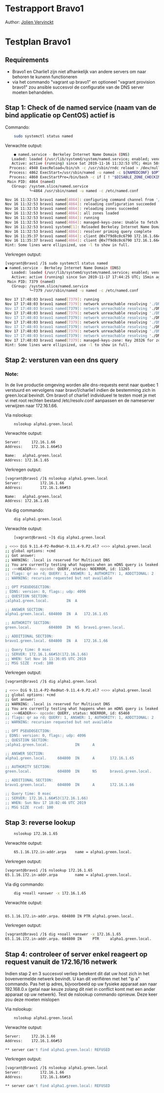 # Testrapport Bravo1

Author: [Jolien Vervinckt](https://github.com/JolienVervinckt) 

# Testplan Bravo1

## Requirements

* Bravo1 en Charlie1 zijn niet afhankelijk van andere servers om naar behoren te kunenn functioneren
* via het commando "vagrant up bravo1" en optioneel "vagrant provision bravo1" zou ansible succesvol de configuratie van de DNS server moeten behandelen.


## Stap 1: Check of de named service (naam van de bind applicatie op CentOS) actief is

Commando:

``` bash
    sudo systemctl status named
```

Verwachte output:

``` bash
    ● named.service - Berkeley Internet Name Domain (DNS)
   Loaded: loaded (/usr/lib/systemd/system/named.service; enabled; vendor preset: disabled)
   Active: active (running) since Sat 2019-11-16 11:32:53 UTC; 4min 58s ago
  Process: 4940 ExecReload=/bin/sh -c /usr/sbin/rndc reload > /dev/null 2>&1 || /bin/kill -HUP $MAINPID (code=exited, status=0/SUCCESS)
  Process: 4862 ExecStart=/usr/sbin/named -u named -c ${NAMEDCONF} $OPTIONS (code=exited, status=0/SUCCESS)
  Process: 4860 ExecStartPre=/bin/bash -c if [ ! "$DISABLE_ZONE_CHECKING" == "yes" ]; then /usr/sbin/named-checkconf -z "$NAMEDCONF"; else echo "Checking of zone files is disabled"; fi (code=exited, status=0/SUCCESS)
 Main PID: 4864 (named)
   CGroup: /system.slice/named.service
           └─4864 /usr/sbin/named -u named -c /etc/named.conf

Nov 16 11:32:53 bravo1 named[4864]: configuring command channel from '/etc/...y'
Nov 16 11:32:53 bravo1 named[4864]: reloading configuration succeeded
Nov 16 11:32:53 bravo1 named[4864]: reloading zones succeeded
Nov 16 11:32:53 bravo1 named[4864]: all zones loaded
Nov 16 11:32:53 bravo1 named[4864]: running
Nov 16 11:32:53 bravo1 named[4864]: managed-keys-zone: Unable to fetch DNSK...ed
Nov 16 11:32:53 bravo1 systemd[1]: Reloaded Berkeley Internet Name Domain (DNS).
Nov 16 11:32:53 bravo1 named[4864]: resolver priming query complete
Nov 16 11:35:37 bravo1 named[4864]: client @0x7f9d8c0c6790 172.16.1.66#5318...ed
Nov 16 11:35:37 bravo1 named[4864]: client @0x7f9d8c0c6790 172.16.1.66#5318...45
Hint: Some lines were ellipsized, use -l to show in full.

``` 
Verkregen output:

```bash
[vagrant@bravo1 /]$ sudo systemctl status named
● named.service - Berkeley Internet Name Domain (DNS)
   Loaded: loaded (/usr/lib/systemd/system/named.service; enabled; vendor preset: disabled)
   Active: active (running) since Sun 2019-11-17 17:44:25 UTC; 15min ago
 Main PID: 7379 (named)
   CGroup: /system.slice/named.service
           └─7379 /usr/sbin/named -u named -c /etc/named.conf

Nov 17 17:48:03 bravo1 named[7379]: running
Nov 17 17:48:03 bravo1 named[7379]: network unreachable resolving './DNSKEY...53
Nov 17 17:48:03 bravo1 named[7379]: network unreachable resolving './DNSKEY...53
Nov 17 17:48:03 bravo1 named[7379]: network unreachable resolving './DNSKEY...53
Nov 17 17:48:03 bravo1 named[7379]: network unreachable resolving './DNSKEY...53
Nov 17 17:48:03 bravo1 named[7379]: network unreachable resolving './DNSKEY...53
Nov 17 17:48:03 bravo1 named[7379]: network unreachable resolving './DNSKEY...53
Nov 17 17:48:03 bravo1 named[7379]: network unreachable resolving './DNSKEY...53
Nov 17 17:48:03 bravo1 named[7379]: network unreachable resolving './DNSKEY...53
Nov 17 17:48:03 bravo1 named[7379]: managed-keys-zone: Key 20326 for zone ....ed
Hint: Some lines were ellipsized, use -l to show in full.

```


## Stap 2: versturen van een dns query

### Note: 
In de live productie omgeving worden alle dns-requests eerst naar quebec 1 verstuurd en vervolgens naar bravo1/charlie1 indien de bestemming zich in green.local bevindt. Om bravo1 of charlie1 individueel te testen moet je met vi met root rechten bestand /etc/resolv.conf aanpassen en de nameserver verwijzen naar 172.16.1.66.


Via nslookup:


``` bash
    nslookup alpha1.green.local
``` 

Verwachte output:


``` bash
Server:		172.16.1.66
Address:	172.16.1.66#53

Name:	alpha1.green.local
Address: 172.16.1.65
``` 
Verkregen output:

```bash
[vagrant@bravo1 /]$ nslookup alpha1.green.local
Server:         172.16.1.66
Address:        172.16.1.66#53

Name:   alpha1.green.local
Address: 172.16.1.65

```

Via dig commando:


``` bash
    dig alpha1.green.local
``` 

Verwachte output:


``` bash
    [vagrant@bravo1 ~]$ dig alpha1.green.local

; <<>> DiG 9.11.4-P2-RedHat-9.11.4-9.P2.el7 <<>> alpha1.green.local
;; global options: +cmd
;; Got answer:
;; WARNING: .local is reserved for Multicast DNS
;; You are currently testing what happens when an mDNS query is leaked to DNS
;; ->>HEADER<<- opcode: QUERY, status: NOERROR, id: 11265
;; flags: qr aa rd; QUERY: 1, ANSWER: 1, AUTHORITY: 1, ADDITIONAL: 2
;; WARNING: recursion requested but not available

;; OPT PSEUDOSECTION:
; EDNS: version: 0, flags:; udp: 4096
;; QUESTION SECTION:
;alpha1.green.local.		IN	A

;; ANSWER SECTION:
alpha1.green.local.	604800	IN	A	172.16.1.65

;; AUTHORITY SECTION:
green.local.		604800	IN	NS	bravo1.green.local.

;; ADDITIONAL SECTION:
bravo1.green.local.	604800	IN	A	172.16.1.66

;; Query time: 0 msec
;; SERVER: 172.16.1.66#53(172.16.1.66)
;; WHEN: Sat Nov 16 11:36:05 UTC 2019
;; MSG SIZE  rcvd: 100


``` 

Verkregen output:

```bash
[vagrant@bravo1 /]$ dig alpha1.green.local

; <<>> DiG 9.11.4-P2-RedHat-9.11.4-9.P2.el7 <<>> alpha1.green.local
;; global options: +cmd
;; Got answer:
;; WARNING: .local is reserved for Multicast DNS
;; You are currently testing what happens when an mDNS query is leaked to DNS
;; ->>HEADER<<- opcode: QUERY, status: NOERROR, id: 65460
;; flags: qr aa rd; QUERY: 1, ANSWER: 1, AUTHORITY: 1, ADDITIONAL: 2
;; WARNING: recursion requested but not available

;; OPT PSEUDOSECTION:
; EDNS: version: 0, flags:; udp: 4096
;; QUESTION SECTION:
;alpha1.green.local.            IN      A

;; ANSWER SECTION:
alpha1.green.local.     604800  IN      A       172.16.1.65

;; AUTHORITY SECTION:
green.local.            604800  IN      NS      bravo1.green.local.

;; ADDITIONAL SECTION:
bravo1.green.local.     604800  IN      A       172.16.1.66

;; Query time: 0 msec
;; SERVER: 172.16.1.66#53(172.16.1.66)
;; WHEN: Sun Nov 17 18:02:46 UTC 2019
;; MSG SIZE  rcvd: 100

```
## Stap 3: reverse lookup

``` bash
    nslookup 172.16.1.65
``` 

Verwachte output:


``` bash
    65.1.16.172.in-addr.arpa	name = alpha1.green.local.

``` 

Verkregen output:

```bash
[vagrant@bravo1 /]$ nslookup 172.16.1.65
65.1.16.172.in-addr.arpa        name = alpha1.green.local.

```

Via dig commando:


``` bash
    dig +noall +answer -x 172.16.1.65
``` 

Verwachte output:

``` bash
    
65.1.16.172.in-addr.arpa. 604800 IN	PTR	alpha1.green.local.

``` 

Verkregen output:

```bash
[vagrant@bravo1 /]$ dig +noall +answer -x 172.16.1.65
65.1.16.172.in-addr.arpa. 604800 IN     PTR     alpha1.green.local.

```

## Stap 4: controleer of server enkel reageert op request vanuit de 172.16/16 netwerk

Indien stap 2 en 3 succesvol verliep betekent dit dat uw host zich in het bovenvermelde netwerk bevindt. U kan dit verifiëren met het "ip a" commando.
Pas het ip adres, bijvoorbeeld op uw fysieke apparaat aan naar 192.168.0.x (getal naar keuze zolang dit niet in conflict komt met een ander apparaat op uw netwerk). Test de nslookup commando opnieuw. Deze keer zou deze moeten mislopen

Via nslookup:


``` bash
    nslookup alpha1.green.local
``` 

Verwachte output:


``` bash
Server:		172.16.1.66
Address:	172.16.1.66#53

** server can't find alpha1.green.local: REFUSED


``` 
Verkregen output:

```bash
[vagrant@bravo1 /]$ nslookup alpha1.green.local
Server:         172.16.1.66
Address:        172.16.1.66#53

** server can't find alpha1.green.local: REFUSED
```
